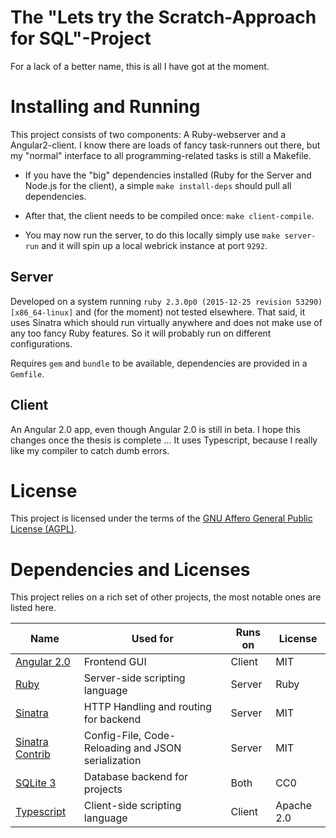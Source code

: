 # The "Lets try the Scratch-Approach for SQL"-Project

For a lack of a better name, this is all I have got at the moment.

# Installing and Running

This project consists of two components: A Ruby-webserver and a Angular2-client. I know there are loads of fancy task-runners out there, but my "normal" interface to all programming-related tasks is still a Makefile.

* If you have the "big" dependencies installed (Ruby for the Server and Node.js for the client), a simple `make install-deps` should pull all dependencies.

* After that, the client needs to be compiled once: `make client-compile`.

* You may now run the server, to do this locally simply use `make server-run` and it will spin up a local webrick instance at port `9292`.

## Server

Developed on a system running `ruby 2.3.0p0 (2015-12-25 revision 53290) [x86_64-linux]` and (for the moment) not tested elsewhere. That said, it uses Sinatra which should run virtually anywhere and does not make use of any too fancy Ruby features. So it will probably run on different configurations.

Requires `gem` and `bundle` to be available, dependencies are provided in a `Gemfile`.

## Client

An Angular 2.0 app, even though Angular 2.0 is still in beta. I hope this changes once the thesis is complete ... It uses Typescript, because I really like my compiler to catch dumb errors.

# License

This project is licensed under the terms of the [GNU Affero General Public License (AGPL)](https://www.gnu.org/licenses/agpl.html).

# Dependencies and Licenses

This project relies on a rich set of other projects, the most notable ones are listed here.

Name                                                       | Used for                                                 | Runs on      | License
---------------------------------------------------------- | -------------------------------------------------------- | ------------ | -------
[Angular 2.0](https://angular.io/)                         | Frontend GUI                                             | Client       | MIT
[Ruby](https://www.ruby-lang.org/)                         | Server-side scripting language                           | Server       | Ruby
[Sinatra](http://www.sinatrarb.com/)                       | HTTP Handling and routing for backend                    | Server       | MIT
[Sinatra Contrib](http://www.sinatrarb.com/contrib/)       | Config-File, Code-Reloading and JSON serialization       | Server       | MIT
[SQLite 3](https://www.sqlite.org/)                        | Database backend for projects                            | Both         | CC0
[Typescript](http://www.typescriptlang.org/)               | Client-side scripting language                           | Client       | Apache 2.0

